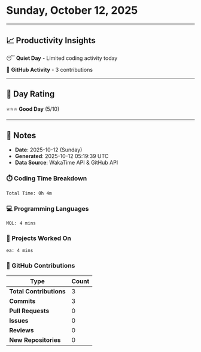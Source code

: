# Sunday, October 12, 2025

---

## 📈 Productivity Insights

😴 **Quiet Day** - Limited coding activity today

📝 **GitHub Activity** - 3 contributions

---

## 🎯 Day Rating

⭐⭐⭐ **Good Day** (5/10)

---

## 📝 Notes

- **Date**: 2025-10-12 (Sunday)
- **Generated**: 2025-10-12 05:19:39 UTC
- **Data Source**: WakaTime API & GitHub API


### ⏱️ Coding Time Breakdown

```
Total Time: 0h 4m
```

### 💻 Programming Languages

```
MQL: 4 mins
```

### 📂 Projects Worked On

```
ea: 4 mins

```


### 🐙 GitHub Contributions

| Type | Count |
|------|-------|
| **Total Contributions** | 3 |
| **Commits** | 3 |
| **Pull Requests** | 0 |
| **Issues** | 0 |
| **Reviews** | 0 |
| **New Repositories** | 0 |

